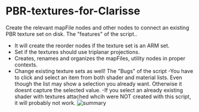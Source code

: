 # PBR-textures-for-Clarisse
Create the relevant mapFile nodes and other nodes to connect an existing PBR texture set on disk.
The "features" of the script..
- It will create the reorder nodes if the texture set is an ARM set.
- Set if the textures should use triplanar projections.
- Creates, renames and organizes the mapFiles, utility nodes in proper contexts.
- Change existing texture sets as well!
The "Bugs" of the script
-You have to click and select an item from both shader and material lists. Even though the list may show a selection you already want. Otherwise it doesnt capture the selected value.
-If you select an already existing shader with textures attached whcih were NOT created with this script, it will probably not work. 
![summary](https://i.ibb.co/qNmHzZ5/PBR-Texture-set-help.jpg)
